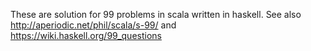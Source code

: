 These are solution for 99 problems in scala written in haskell.
See also http://aperiodic.net/phil/scala/s-99/ and https://wiki.haskell.org/99_questions